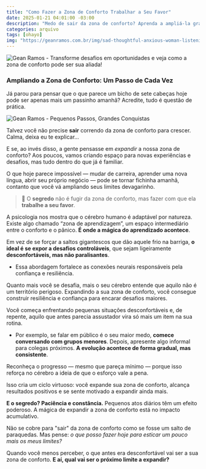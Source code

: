 ```yaml
---
title: "Como Fazer a Zona de Conforto Trabalhar a Seu Favor"
date: 2025-01-21 04:01:00 -03:00
description: "Medo de sair da zona de conforto? Aprenda a ampliá-la gradualmente e conquiste mais!"
categories: arquivo
tags: [ohayo]
img: "https://geanramos.com.br/img/sad-thoughtful-anxious-woman-listening-music-using-smartphone_482257-19436.jpg"
---
```


![Gean Ramos - Transforme desafios em oportunidades e veja como a zona de conforto pode ser sua aliada!](https://cdn.jsdelivr.net/gh/geanramos/files/img/rising-tag.png)
### Ampliando a Zona de Conforto: Um Passo de Cada Vez

Já parou para pensar que o que parece um bicho de sete cabeças hoje pode ser apenas mais um passinho amanhã? Acredite, tudo é questão de prática.


![Gean Ramos - Pequenos Passos, Grandes Conquistas](https://i1.wp.com/img.freepik.com/free-photo/sad-thoughtful-anxious-woman-listening-music-using-smartphone_482257-19436.jpg?resize=720,405)

Talvez você não precise **sair** correndo da zona de conforto para crescer. Calma, deixa eu te explicar...

E se, ao invés disso, a gente pensasse em *expandir* a nossa zona de conforto? Aos poucos, vamos criando espaço para novas experiências e desafios, mas tudo dentro do que já é familiar.

O que hoje parece impossível — mudar de carreira, aprender uma nova língua, abrir seu próprio negócio — pode se tornar fichinha amanhã, contanto que você vá ampliando seus limites devagarinho.

> 🦋 O **segredo** não é fugir da zona de conforto, mas fazer com que ela **trabalhe a seu favor**.

A psicologia nos mostra que o cérebro humano é adaptável por natureza. Existe algo chamado “zona de aprendizagem”, um espaço intermediário entre o conforto e o pânico. **É onde a mágica do aprendizado acontece**.

Em vez de se forçar a saltos gigantescos que dão aquele frio na barriga, **o ideal é se expor a desafios controláveis**, que sejam ligeiramente **desconfortáveis, mas não paralisantes**.

- Essa abordagem fortalece as conexões neurais responsáveis pela confiança e resiliência.

Quanto mais você se desafia, mais o seu cérebro entende que aquilo não é um território perigoso. Expandindo a sua zona de conforto, você consegue construir resiliência e confiança para encarar desafios maiores.

Você começa enfrentando pequenas situações desconfortáveis e, de repente, aquilo que antes parecia assustador vira só mais um item na sua rotina.

- Por exemplo, se falar em público é o seu maior medo, **comece conversando com grupos menores**. Depois, apresente algo informal para colegas próximos. **A evolução acontece de forma gradual, mas consistente**.

Reconheça o progresso — mesmo que pareça mínimo — porque isso reforça no cérebro a ideia de que o esforço vale a pena.

Isso cria um ciclo virtuoso: você expande sua zona de conforto, alcança resultados positivos e se sente motivado a expandir ainda mais.

**E o segredo? Paciência e constância.** Pequenos atos diários têm um efeito poderoso. A mágica de expandir a zona de conforto está no impacto acumulativo.

Não se cobre para "sair" da zona de conforto como se fosse um salto de paraquedas. Mas pense: _o que posso fazer hoje para esticar um pouco mais os meus limites?_

Quando você menos perceber, o que antes era desconfortável vai ser a sua zona de conforto. **E aí, qual vai ser o próximo limite a expandir?**

